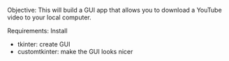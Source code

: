 
Objective:
This will build a GUI app that allows you to download a YouTube video to your local computer. 

Requirements:
Install 
- tkinter: create GUI
- customtkinter: make the GUI looks nicer
